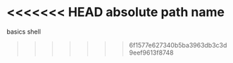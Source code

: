 <<<<<<< HEAD
absolute path name
=======
basics shell
>>>>>>> 6f1577e627340b5ba3963db3c3d9eef9613f8748
